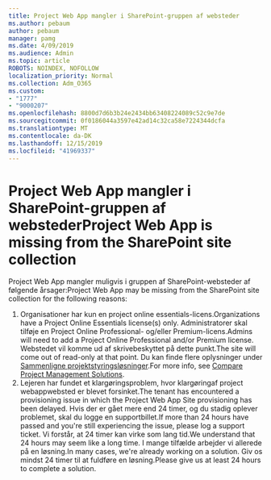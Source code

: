 ```yaml
---
title: Project Web App mangler i SharePoint-gruppen af websteder
ms.author: pebaum
author: pebaum
manager: pamg
ms.date: 4/09/2019
ms.audience: Admin
ms.topic: article
ROBOTS: NOINDEX, NOFOLLOW
localization_priority: Normal
ms.collection: Adm_O365
ms.custom:
- "1777"
- "9000207"
ms.openlocfilehash: 8800d7d6b3b24e2434bb63408224089c52c9e7de
ms.sourcegitcommit: 0f0186044a3597e42ad14c32ca58e7224344dcfa
ms.translationtype: MT
ms.contentlocale: da-DK
ms.lasthandoff: 12/15/2019
ms.locfileid: "41969337"
---
```

# <a name="project-web-app-is-missing-from-the-sharepoint-site-collection"></a><span data-ttu-id="f8c48-102">Project Web App mangler i SharePoint-gruppen af websteder</span><span class="sxs-lookup"><span data-stu-id="f8c48-102">Project Web App is missing from the SharePoint site collection</span></span>

<span data-ttu-id="f8c48-103">Project Web App mangler muligvis i gruppen af SharePoint-websteder af følgende årsager:</span><span class="sxs-lookup"><span data-stu-id="f8c48-103">Project Web App may be missing from the SharePoint site collection for the following reasons:</span></span>

1. <span data-ttu-id="f8c48-104">Organisationer har kun en project online essentials-licens.</span><span class="sxs-lookup"><span data-stu-id="f8c48-104">Organizations have a Project Online Essentials license(s) only.</span></span> <span data-ttu-id="f8c48-105">Administratorer skal tilføje en Project Online Professional- og/eller Premium-licens.</span><span class="sxs-lookup"><span data-stu-id="f8c48-105">Admins will need to add a Project Online Professional and/or Premium license.</span></span> <span data-ttu-id="f8c48-106">Webstedet vil komme ud af skrivebeskyttet på dette punkt.</span><span class="sxs-lookup"><span data-stu-id="f8c48-106">The site will come out of read-only at that point.</span></span> <span data-ttu-id="f8c48-107">Du kan finde flere oplysninger under [Sammenligne projektstyringsløsninger](https://products.office.com/project/compare-microsoft-project-management-software?tab=1).</span><span class="sxs-lookup"><span data-stu-id="f8c48-107">For more info, see [Compare Project Management Solutions](https://products.office.com/project/compare-microsoft-project-management-software?tab=1).</span></span>
2. <span data-ttu-id="f8c48-108">Lejeren har fundet et klargøringsproblem, hvor klargøringaf project webappwebsted er blevet forsinket.</span><span class="sxs-lookup"><span data-stu-id="f8c48-108">The tenant has encountered a provisioning issue in which the Project Web App Site provisioning has been delayed.</span></span> <span data-ttu-id="f8c48-109">Hvis der er gået mere end 24 timer, og du stadig oplever problemet, skal du logge en supportbillet.</span><span class="sxs-lookup"><span data-stu-id="f8c48-109">If more than 24 hours have passed and you're still experiencing the issue, please log a support ticket.</span></span> <span data-ttu-id="f8c48-110">Vi forstår, at 24 timer kan virke som lang tid.</span><span class="sxs-lookup"><span data-stu-id="f8c48-110">We understand that 24 hours may seem like a long time.</span></span> <span data-ttu-id="f8c48-111">I mange tilfælde arbejder vi allerede på en løsning.</span><span class="sxs-lookup"><span data-stu-id="f8c48-111">In many cases, we're already working on a solution.</span></span> <span data-ttu-id="f8c48-112">Giv os mindst 24 timer til at fuldføre en løsning.</span><span class="sxs-lookup"><span data-stu-id="f8c48-112">Please give us at least 24 hours to complete a solution.</span></span>
